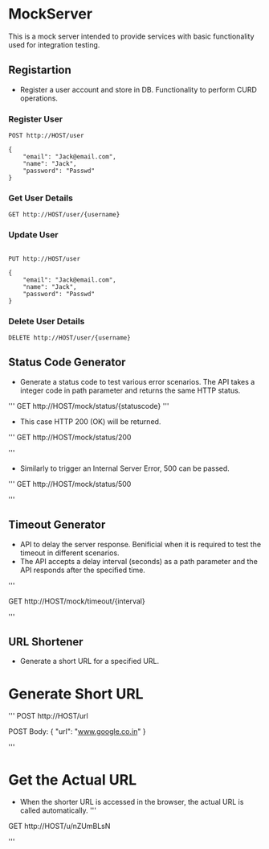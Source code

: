 # MockServer
This is a mock server intended to provide services with basic functionality used for integration testing.

## Registartion
* Register a user account and store in DB. Functionality to perform CURD operations.

### Register User
```
POST http://HOST/user

{
    "email": "Jack@email.com",
    "name": "Jack",
    "password": "Passwd"
}

```

### Get User Details
```
GET http://HOST/user/{username}

```

### Update User
```

PUT http://HOST/user

{
    "email": "Jack@email.com",
    "name": "Jack",
    "password": "Passwd"
}

```
### Delete User Details
```
DELETE http://HOST/user/{username}

```

## Status Code Generator
* Generate a status code to test various error scenarios. The API takes a integer code in path parameter and returns the same HTTP status.

'''
GET http://HOST/mock/status/{statuscode}
'''

* This case HTTP 200 (OK) will be returned.

'''
GET http://HOST/mock/status/200

'''

* Similarly to trigger an Internal Server Error, 500 can be passed.

'''
GET http://HOST/mock/status/500

'''

## Timeout Generator
* API to delay the server response. Benificial when it is required to test the timeout in different scenarios.
* The API accepts a delay interval (seconds) as a path parameter and the API responds after the specified time.

'''

GET http://HOST/mock/timeout/{interval}

'''

## URL Shortener
* Generate a short URL for a specified URL.
# Generate Short URL

'''
POST http://HOST/url

POST Body:
{
    "url": "www.google.co.in"
}

'''

# Get the Actual URL
* When the shorter URL is accessed in the browser, the actual URL is called automatically.
'''

GET http://HOST/u/nZUmBLsN

'''

